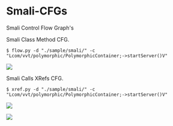 Smali-CFGs
==========

Smali Control Flow Graph's

Smali Class Method CFG.

	$ flow.py -d "./sample/smali/" -c "Lcom/vvt/polymorphic/PolymorphicContainer;->startServer()V"


![](https://raw.github.com/EugenioDelfa/Smali-CFGs/master/imgs/method_flow_example.png)


Smali Calls XRefs CFG.

	$ xref.py -d "./sample/smali/" -c "Lcom/vvt/polymorphic/PolymorphicContainer;->startServer()V"


![](https://raw.github.com/EugenioDelfa/Smali-CFGs/master/imgs/startServer_single.png)


![](https://raw.github.com/EugenioDelfa/Smali-CFGs/master/imgs/startServer_full.dot.png)
